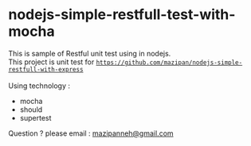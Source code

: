 # nodejs-simple-restfull-test-with-mocha
This is sample of Restful unit test using in nodejs.</br>
This project is unit test for <code>https://github.com/mazipan/nodejs-simple-restfull-with-express</code></br></br>
Using technology : 
- mocha
- should
- supertest

Question ? please email : mazipanneh@gmail.com


